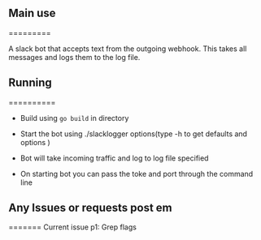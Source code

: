 ## Main use
=========

A slack bot that accepts text from the outgoing webhook. This takes all messages and logs them to the log file.

## Running
==========

* Build using `go build` in directory

* Start the bot using ./slacklogger options(type -h to get defaults and options )

* Bot will take incoming traffic and log to log file specified

* On starting bot you can pass the toke and port through the command line


## Any Issues or requests post em
=======
Current issue p1: Grep flags 
